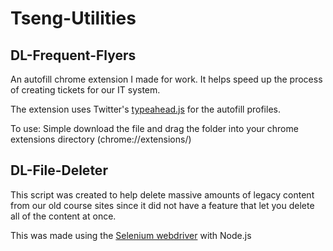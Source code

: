 # Tseng-Utilities

## DL-Frequent-Flyers

An autofill chrome extension I made for work. It helps speed up the process of creating tickets for our IT system.

The extension uses Twitter's <a href="https://github.com/twitter/typeahead.js">typeahead.js</a> for the autofill profiles.

To use: Simple download the file and drag the folder into your chrome extensions directory
(chrome://extensions/)


## DL-File-Deleter

This script was created to help delete massive amounts of legacy content from our old course sites since it did not have a feature that let you delete all of the content at once.

This was made using the [Selenium webdriver](https://www.npmjs.com/package/selenium-webdriver) with Node.js

